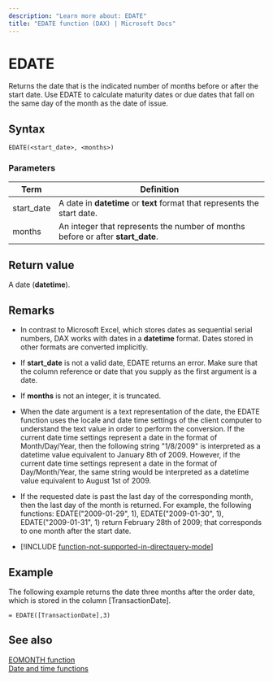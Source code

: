 ```yaml
---
description: "Learn more about: EDATE"
title: "EDATE function (DAX) | Microsoft Docs"
---
```

# EDATE

Returns the date that is the indicated number of months before or after the start date. Use EDATE to calculate maturity dates or due dates that fall on the same day of the month as the date of issue.  
  
## Syntax  
  
```dax
EDATE(<start_date>, <months>)  
```
  
### Parameters  
  
|Term|Definition|  
|--------|--------------|  
|start_date|A date in **datetime** or **text** format that represents the start date.|  
|months|An integer that represents the number of months before or after **start_date**.|  
  
## Return value

A date (**datetime**).  
  
## Remarks

- In contrast to Microsoft Excel, which stores dates as sequential serial numbers, DAX works with dates in a **datetime** format. Dates stored in other formats are converted implicitly.  
  
- If **start_date** is not a valid date, EDATE returns an error. Make sure that the column reference or date that you supply as the first argument is a date.  
  
- If **months** is not an integer, it is truncated.  
  
- When the date argument is a text representation of the date, the EDATE function uses the locale and date time settings of the client computer to understand the text value in order to perform the conversion. If the current date time settings represent a date in the format of Month/Day/Year, then the following string "1/8/2009" is interpreted as a datetime value equivalent to January 8th of 2009. However, if the current date time settings represent a date in the format of Day/Month/Year, the same string would be interpreted as a datetime value equivalent to August 1st of 2009.  
  
- If the requested date is past the last day of the corresponding month, then the last day of the month is returned. For example, the following functions: EDATE("2009-01-29", 1), EDATE("2009-01-30", 1), EDATE("2009-01-31", 1) return February 28th of 2009; that corresponds to one month after the start date.  
  
- [!INCLUDE [function-not-supported-in-directquery-mode](includes/function-not-supported-in-directquery-mode.md)]
  
## Example

The following example returns the date three months after the order date, which is stored in the column [TransactionDate].  
  
```dax
= EDATE([TransactionDate],3)  
```
  
## See also

[EOMONTH function](eomonth-function-dax.md)  
[Date and time functions](date-and-time-functions-dax.md)  
